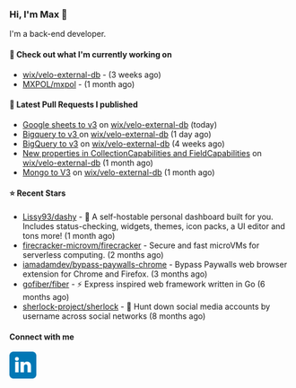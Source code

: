 ### Hi, I'm Max 👋

I'm a back-end developer.

#### 👷 Check out what I'm currently working on

- [wix/velo-external-db](https://github.com/wix/velo-external-db) -  (3 weeks ago)
- [MXPOL/mxpol](https://github.com/MXPOL/mxpol) -  (1 month ago)

#### 🔨 Latest Pull Requests I published

- [Google sheets to v3](https://github.com/wix/velo-external-db/pull/423) on [wix/velo-external-db](https://github.com/wix/velo-external-db) (today)
- [Bigquery to v3 ](https://github.com/wix/velo-external-db/pull/421) on [wix/velo-external-db](https://github.com/wix/velo-external-db) (1 day ago)
- [BigQuery to v3](https://github.com/wix/velo-external-db/pull/406) on [wix/velo-external-db](https://github.com/wix/velo-external-db) (4 weeks ago)
- [New properties in CollectionCapabilities and FieldCapabilities](https://github.com/wix/velo-external-db/pull/398) on [wix/velo-external-db](https://github.com/wix/velo-external-db) (1 month ago)
- [Mongo to V3](https://github.com/wix/velo-external-db/pull/397) on [wix/velo-external-db](https://github.com/wix/velo-external-db) (1 month ago)

#### ⭐ Recent Stars

- [Lissy93/dashy](https://github.com/Lissy93/dashy) - 🚀 A self-hostable personal dashboard built for you. Includes status-checking, widgets, themes, icon packs, a UI editor and tons more! (1 month ago)
- [firecracker-microvm/firecracker](https://github.com/firecracker-microvm/firecracker) - Secure and fast microVMs for serverless computing. (2 months ago)
- [iamadamdev/bypass-paywalls-chrome](https://github.com/iamadamdev/bypass-paywalls-chrome) - Bypass Paywalls web browser extension for Chrome and Firefox. (3 months ago)
- [gofiber/fiber](https://github.com/gofiber/fiber) - ⚡️ Express inspired web framework written in Go (6 months ago)
- [sherlock-project/sherlock](https://github.com/sherlock-project/sherlock) - 🔎 Hunt down social media accounts by username across social networks (8 months ago)

#### Connect with me

[<img align="left" alt="LinkedIn" width="48px"  src="icons/linkedin.svg" />][linkedin]

[linkedin]: https://www.linkedin.com/in/max-polski/
